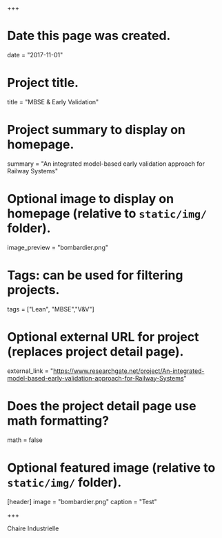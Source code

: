 +++
# Date this page was created.
date = "2017-11-01"

# Project title.
title = "MBSE & Early Validation"

# Project summary to display on homepage.
summary = "An integrated model-based early validation approach for Railway Systems"

# Optional image to display on homepage (relative to `static/img/` folder).
image_preview = "bombardier.png"

# Tags: can be used for filtering projects.
tags = ["Lean", "MBSE","V&V"]

# Optional external URL for project (replaces project detail page).
external_link = "https://www.researchgate.net/project/An-integrated-model-based-early-validation-approach-for-Railway-Systems"

# Does the project detail page use math formatting?
math = false

# Optional featured image (relative to `static/img/` folder).
[header]
image = "bombardier.png"
caption = "Test"

+++

Chaire Industrielle  
